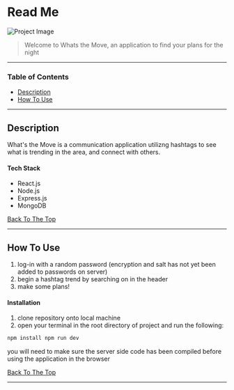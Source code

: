 # Read Me

![Project Image](project-image-url)

> Welcome to Whats the Move, an application to find your plans for the night

---

### Table of Contents

- [Description](#description)
- [How To Use](#how-to-use)

---

## Description

What's the Move is a communication application utilizng hashtags to see what is trending in the area, and connect with others.

#### Tech Stack

- React.js
- Node.js
- Express.js
- MongoDB

[Back To The Top](#read-me)

---

## How To Use

1. log-in with a random password (encryption and salt has not yet been added to passwords on server)
2. begin a hashtag trend by searching on in the header
3. make some plans!

#### Installation

1. clone repository onto local machine
2. open your terminal in the root directory of project and run the following:

```html
npm install npm run dev
```

you will need to make sure the server side code has been compiled before using the application in the browser

[Back To The Top](#read-me)

---
